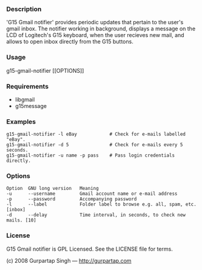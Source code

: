 ### Description

'G15 Gmail notifier' provides periodic updates that pertain to the user's gmail inbox. The notifier working in background, displays a message on the LCD of Logitech's G15 keyboard, when the user recieves new mail, and allows to open inbox directly from the G15 buttons.

### Usage

g15-gmail-notifier [[OPTIONS]]

### Requirements

- libgmail
- g15message

### Examples

    g15-gmail-notifier -l eBay            # Check for e-mails labelled "eBay".
    g15-gmail-notifier -d 5               # Check for e-mails every 5 seconds.
    g15-gmail-notifier -u name -p pass    # Pass login credentials directly.

### Options

    Option  GNU long version   Meaning
    -u      --username         Gmail account name or e-mail address
    -p      --password         Accompanying password
    -l      --label            Folder label to browse e.g. all, spam, etc. [inbox]
    -d      --delay            Time interval, in seconds, to check new mails. [10]

### License

G15 Gmail notifier is GPL Licensed. See the LICENSE file for terms.

(c) 2008 Gurpartap Singh — http://gurpartap.com